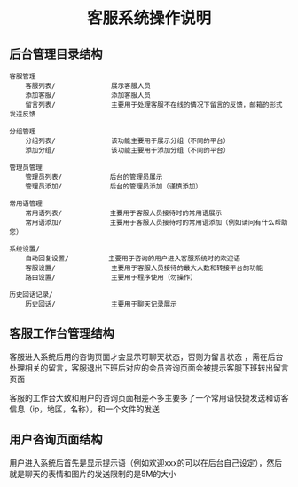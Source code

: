 <h1 align="center">客服系统操作说明</h1>




后台管理目录结构
----------------

```
客服管理
    客服列表/              展示客服人员
    添加客服/              添加客服人员
    留言列表/              主要用于处理客服不在线的情况下留言的反馈，邮箱的形式发送反馈   
     
分组管理
    分组列表/              该功能主要用于展示分组（不同的平台）
    添加分组/              该功能主要用于添加分组（不同的平台）
    
管理员管理
    管理员列表/            后台的管理员展示
    管理员添加/            后台的管理员添加（谨慎添加）

常用语管理
    常用语列表/            主要用于客服人员接待时的常用语展示 
    常用语添加/            主要用于客服人员接待时的常用语添加（例如请问有什么帮助您） 

系统设置/                  
    自动回复设置/          主要用于咨询的用户进入客服系统时的欢迎语 
    客服设置/              主要用于客服人员接待的最大人数和转接平台的功能
    路由设置/              主要用于程序使用（勿操作）
    
历史回话记录/                  
    历史回话/              主要用于聊天记录展示

```


客服工作台管理结构
----------------

客服进入系统后用的咨询页面才会显示可聊天状态，否则为留言状态 ，需在后台处理相关的留言，客服退出下班后对应的会员咨询页面会被提示客服下班转出留言页面

客服的工作台大致和用户的咨询页面相差不多主要多了一个常用语快捷发送和访客信息（ip，地区，名称），和一个文件的发送 




用户咨询页面结构
----------------

用户进入系统后首先是显示提示语（例如欢迎xxx的可以在后台自己设定），然后就是聊天的表情和图片的发送限制的是5M的大小


